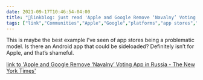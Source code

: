 ```yaml
---
date: 2021-09-17T10:46:54-04:00
title: "🔗linkblog: just read 'Apple and Google Remove ‘Navalny’ Voting App in Russia - The New York Times'"
tags: ["link","Communities","Apple","Google","platforms","app stores","sideloading"]
---
```

This is maybe the best example I’ve seen of app stores being a problematic model. Is there an Android app that could be sideloaded? Definitely isn’t for Apple, and that’s shameful.
 
[link to 'Apple and Google Remove ‘Navalny’ Voting App in Russia - The New York Times'](https://www.nytimes.com/2021/09/17/world/europe/russia-navalny-app-election.html)
